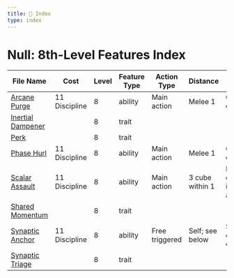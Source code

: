 ```yaml
---
title: 📑 Index
type: index
---
```


# Null: 8th-Level Features Index

| File Name                                   | Cost          | Level | Feature Type | Action Type    | Distance        | Target                 |
| ------------------------------------------- | ------------- | ----- | ------------ | -------------- | --------------- | ---------------------- |
| [Arcane Purge](../Arcane%20Purge)           | 11 Discipline | 8     | ability      | Main action    | Melee 1         | One creature           |
| [Inertial Dampener](../Inertial%20Dampener) |               | 8     | trait        |                |                 |                        |
| [Perk](../Perk)                             |               | 8     | trait        |                |                 |                        |
| [Phase Hurl](../Phase%20Hurl)               | 11 Discipline | 8     | ability      | Main action    | Melee 1         | One creature           |
| [Scalar Assault](../Scalar%20Assault)       | 11 Discipline | 8     | ability      | Main action    | 3 cube within 1 | Each enemy in the area |
| [Shared Momentum](../Shared%20Momentum)     |               | 8     | trait        |                |                 |                        |
| [Synaptic Anchor](../Synaptic%20Anchor)     | 11 Discipline | 8     | ability      | Free triggered | Self; see below | Self or one creature   |
| [Synaptic Triage](../Synaptic%20Triage)     |               | 8     | trait        |                |                 |                        |
